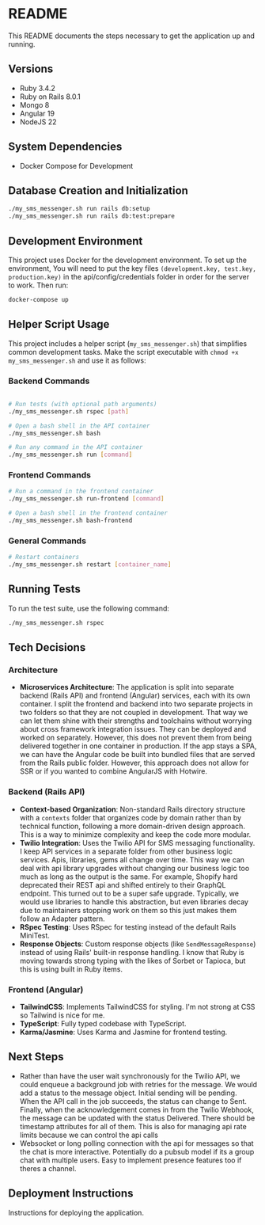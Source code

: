 # README

This README documents the steps necessary to get the application up and running.

## Versions
* Ruby 3.4.2
* Ruby on Rails 8.0.1
* Mongo 8
* Angular 19
* NodeJS 22

## System Dependencies
* Docker Compose for Development

## Database Creation and Initialization
```bash
./my_sms_messenger.sh run rails db:setup
./my_sms_messenger.sh run rails db:test:prepare
```

## Development Environment
This project uses Docker for the development environment. To set up the environment, 
You will need to put the key files `(development.key, test.key, production.key)` in the api/config/credentials folder in order for the server to work. Then run:

```bash
docker-compose up
```


## Helper Script Usage
This project includes a helper script (`my_sms_messenger.sh`) that simplifies common development tasks. Make the script executable with `chmod +x my_sms_messenger.sh` and use it as follows:

### Backend Commands
```bash

# Run tests (with optional path arguments)
./my_sms_messenger.sh rspec [path]

# Open a bash shell in the API container
./my_sms_messenger.sh bash

# Run any command in the API container
./my_sms_messenger.sh run [command]
```

### Frontend Commands
```bash
# Run a command in the frontend container
./my_sms_messenger.sh run-frontend [command]

# Open a bash shell in the frontend container
./my_sms_messenger.sh bash-frontend
```

### General Commands
```bash
# Restart containers
./my_sms_messenger.sh restart [container_name]
```

## Running Tests
To run the test suite, use the following command:

```bash
./my_sms_messenger.sh rspec
```

## Tech Decisions
### Architecture
- **Microservices Architecture**: The application is split into separate backend (Rails API) and frontend (Angular) services, each with its own container.
I split the frontend and backend into two separate projects in two folders so that they are not coupled in development. That way we can let them shine with their strengths and toolchains without worrying about cross framework integration issues. They can be deployed and worked on separately.  However, this does not prevent them from being delivered together in one container in production.  If the app stays a SPA, we can have the Angular code be built into bundled files that are served from the Rails public folder. However, this approach does not allow for SSR or if you wanted to combine AngularJS with Hotwire.

### Backend (Rails API)
- **Context-based Organization**: Non-standard Rails directory structure with a `contexts` folder that organizes code by domain rather than by technical function, following a more domain-driven design approach.
This is a way to minimize complexity and keep the code more modular.
- **Twilio Integration**: Uses the Twilio API for SMS messaging functionality.
I keep API services in a separate folder from other business logic services. Apis, libraries, gems all change over time. This way we can deal with api library upgrades without changing our business logic too much as long as the output is the same. For example, Shopify hard deprecated their REST api and shifted entirely to their GraphQL endpoint. This turned out to be a super safe upgrade. Typically, we would use libraries to handle this abstraction, but even libraries decay due to maintainers stopping work on them so this just makes them follow an Adapter pattern.
- **RSpec Testing**: Uses RSpec for testing instead of the default Rails MiniTest.
- **Response Objects**: Custom response objects (like `SendMessageResponse`) instead of using Rails' built-in response handling.  I know that Ruby is moving towards strong typing with the likes of Sorbet or Tapioca, but this is using built in Ruby items.

### Frontend (Angular)
- **TailwindCSS**: Implements TailwindCSS for styling. I'm not strong at CSS so Tailwind is nice for me.
- **TypeScript**: Fully typed codebase with TypeScript.
- **Karma/Jasmine**: Uses Karma and Jasmine for frontend testing.

## Next Steps
- Rather than have the user wait synchronously for the Twilio API, we could enqueue a background job with retries for the message. We would add a status to the message object. Initial sending will be pending.  When the API call in the job succeeds, the status can change to Sent.  Finally, when the acknowledgement comes in from the Twilio Webhook, the message can be updated with the status Delivered. There should be timestamp attributes for all of them.  This is also for managing api rate limits because we can control the api calls
- Websocket or long polling connection with the api for messages so that the chat is more interactive. Potentially do a pubsub model if its a group chat with multiple users. Easy to implement presence features too if theres a channel.

## Deployment Instructions
Instructions for deploying the application.
